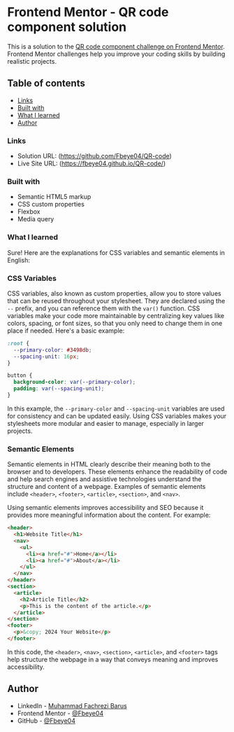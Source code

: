 # Frontend Mentor - QR code component solution

This is a solution to the [QR code component challenge on Frontend Mentor](https://www.frontendmentor.io/challenges/qr-code-component-iux_sIO_H). Frontend Mentor challenges help you improve your coding skills by building realistic projects.

## Table of contents

- [Links](#links)
- [Built with](#built-with)
- [What I learned](#what-i-learned)
- [Author](#author)

### Links

- Solution URL: (https://github.com/Fbeye04/QR-code)
- Live Site URL: (https://fbeye04.github.io/QR-code/)

### Built with

- Semantic HTML5 markup
- CSS custom properties
- Flexbox
- Media query

### What I learned

Sure! Here are the explanations for CSS variables and semantic elements in English:

### CSS Variables

CSS variables, also known as custom properties, allow you to store values that can be reused throughout your stylesheet. They are declared using the `--` prefix, and you can reference them with the `var()` function. CSS variables make your code more maintainable by centralizing key values like colors, spacing, or font sizes, so that you only need to change them in one place if needed. Here's a basic example:

```css
:root {
  --primary-color: #3498db;
  --spacing-unit: 16px;
}

button {
  background-color: var(--primary-color);
  padding: var(--spacing-unit);
}
```

In this example, the `--primary-color` and `--spacing-unit` variables are used for consistency and can be updated easily. Using CSS variables makes your stylesheets more modular and easier to manage, especially in larger projects.

### Semantic Elements

Semantic elements in HTML clearly describe their meaning both to the browser and to developers. These elements enhance the readability of code and help search engines and assistive technologies understand the structure and content of a webpage. Examples of semantic elements include `<header>`, `<footer>`, `<article>`, `<section>`, and `<nav>`.

Using semantic elements improves accessibility and SEO because it provides more meaningful information about the content. For example:

```html
<header>
  <h1>Website Title</h1>
  <nav>
    <ul>
      <li><a href="#">Home</a></li>
      <li><a href="#">About</a></li>
    </ul>
  </nav>
</header>
<section>
  <article>
    <h2>Article Title</h2>
    <p>This is the content of the article.</p>
  </article>
</section>
<footer>
  <p>&copy; 2024 Your Website</p>
</footer>
```

In this code, the `<header>`, `<nav>`, `<section>`, `<article>`, and `<footer>` tags help structure the webpage in a way that conveys meaning and improves accessibility.

## Author

- LinkedIn - [Muhammad Fachrezi Barus](https://www.linkedin.com/in/muhammad-fachrezi-barus/)
- Frontend Mentor - [@Fbeye04](https://www.frontendmentor.io/profile/Fbeye04)
- GitHub - [@Fbeye04](https://github.com/Fbeye04)
